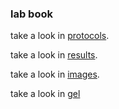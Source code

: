 
### lab book
take a look in [protocols](/protocols).

take a look in [results](/results).

take a look in [images](/images).

take a look in [gel](/gel)
